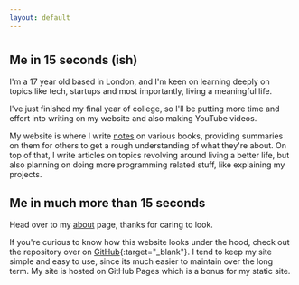 ```yaml
---
layout: default
---
```


<h1></h1>

## Me in 15 seconds (ish)

I'm a 17 year old based in London, and I'm keen on learning deeply on topics like tech, startups and most importantly, living a meaningful life.

I've just finished my final year of college, so I'll be putting more time and effort into writing on my website and also making YouTube videos.

My website is where I write [notes](/notes) on various books, providing summaries on them for others to get a rough understanding of what they're about. On top of that, I write articles on topics revolving around living a better life, but also planning on doing more programming related stuff, like explaining my projects.

## Me in much more than 15 seconds

Head over to my [about](/about) page, thanks for caring to look.

If you're curious to know how this website looks under the hood, check out the repository over on [GitHub](https://github.com/pzrsa/pzrsa.github.io){:target="\_blank"}. I tend to keep my site simple and easy to use, since its much easier to maintain over the long term. My site is hosted on GitHub Pages which is a bonus for my static site.
